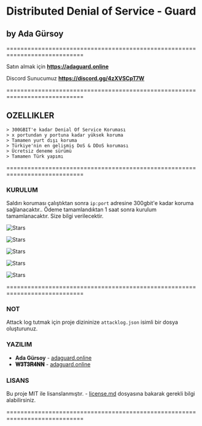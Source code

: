 # Distributed Denial of Service - Guard
## by Ada Gürsoy
============================================================================

Satın almak için **https://adaguard.online**

Discord Sunucumuz **https://discord.gg/4zXVSCpT7W**

============================================================================

## OZELLIKLER
```
> 300GBIT'e kadar Denial Of Service Koruması
> x portundan y portuna kadar yüksek koruma
> Tamamen yurt dışı koruma
> Türkiye'nin en gelişmiş DoS & DDoS koruması
> Ücretsiz deneme sürümü
> Tamamen Türk yapımı
```
============================================================================

### KURULUM
Saldırı koruması çalıştıktan sonra `ip:port` adresine 300gbit'e kadar koruma sağlanacaktır..
Ödeme tamamlandıktan 1 saat sonra kurulum tamamlanacaktır. Size bilgi verilecektir.


![Stars](https://media.giphy.com/media/7zxZ8mOddFwZvTZJoa/giphy.gif)

![Stars](https://cdn.discordapp.com/attachments/785469446160252939/787943591828783104/fillnops1.gif)

![Stars](https://cdn.discordapp.com/attachments/785469446160252939/787943602449809418/indir.jpg)

![Stars](https://media.discordapp.net/attachments/787719272063303710/787741391290761226/unknown.png?width=358&height=20)

![Stars](https://media.discordapp.net/attachments/787719272063303710/787737096466202684/unknown.png?width=258&height=342)

============================================================================

### NOT
Attack log tutmak için proje dizininize `attacklog.json` isimli bir dosya oluşturunuz.

### YAZILIM
* **Ada Gürsoy** - [adaguard.online](https://adaguard.online)
* **𝐖𝟑𝐓𝟑𝐑𝟒𝐍𝐍** - [adaguard.online](https://adaguard.online)

### LISANS
Bu proje MIT ile lisanslanmıştır. - [license.md](license.md) dosyasına bakarak gerekli bilgi alabilirsiniz.

============================================================================
